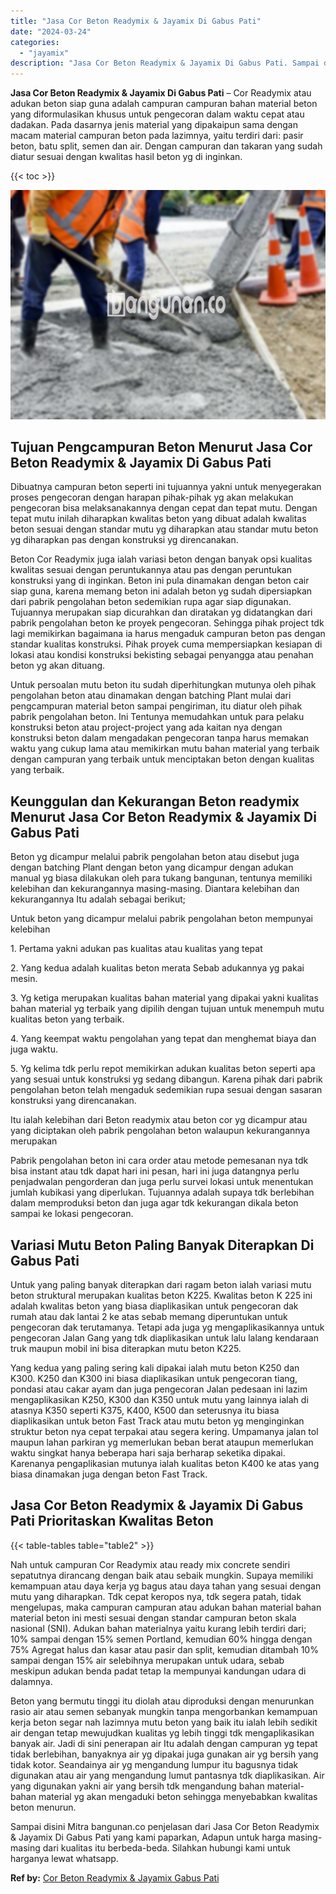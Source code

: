 ```yaml
---
title: "Jasa Cor Beton Readymix & Jayamix Di Gabus Pati"
date: "2024-03-24"
categories: 
  - "jayamix"
description: "Jasa Cor Beton Readymix & Jayamix Di Gabus Pati. Sampai disini Mitra bangunan.co penjelasan dari Jasa Cor Beton Readymix & Jayamix Di Gabus Pati yang kami pa..."
---
```


**Jasa Cor Beton Readymix & Jayamix Di Gabus Pati** – Cor Readymix atau adukan beton siap guna adalah campuran campuran bahan material beton yang diformulasikan khusus untuk pengecoran dalam waktu cepat atau dadakan. Pada dasarnya jenis material yang dipakaipun sama dengan macam material campuran beton pada lazimnya, yaitu terdiri dari: pasir beton, batu split, semen dan air. Dengan campuran dan takaran yang sudah diatur sesuai dengan kwalitas hasil beton yg di inginkan.

{{< toc >}}

![Jasa Cor Beton Readymix & Jayamix Di Gabus Pati](/images/jasa-cor-readymix-48.png)

## Tujuan Pengcampuran Beton Menurut Jasa Cor Beton Readymix & Jayamix Di Gabus Pati

Dibuatnya campuran beton seperti ini tujuannya yakni untuk menyegerakan proses pengecoran dengan harapan pihak-pihak yg akan melakukan pengecoran bisa melaksanakannya dengan cepat dan tepat mutu. Dengan tepat mutu inilah diharapkan kwalitas beton yang dibuat adalah kwalitas beton sesuai dengan standar mutu yg diharapkan atau standar mutu beton yg diharapkan pas dengan konstruksi yg direncanakan.

Beton Cor Readymix juga ialah variasi beton dengan banyak opsi kualitas kwalitas sesuai dengan peruntukannya atau pas dengan peruntukan konstruksi yang di inginkan. Beton ini pula dinamakan dengan beton cair siap guna, karena memang beton ini adalah beton yg sudah dipersiapkan dari pabrik pengolahan beton sedemikian rupa agar siap digunakan. Tujuannya merupakan siap dicurahkan dan diratakan yg didatangkan dari pabrik pengolahan beton ke proyek pengecoran. Sehingga pihak project tdk lagi memikirkan bagaimana ia harus mengaduk campuran beton pas dengan standar kualitas konstruksi. Pihak proyek cuma mempersiapkan kesiapan di lokasi atau kondisi konstruksi bekisting sebagai penyangga atau penahan beton yg akan dituang.

Untuk persoalan mutu beton itu sudah diperhitungkan mutunya oleh pihak pengolahan beton atau dinamakan dengan batching Plant mulai dari pengcampuran material beton sampai pengiriman, itu diatur oleh pihak pabrik pengolahan beton. Ini Tentunya memudahkan untuk para pelaku konstruksi beton atau project-project yang ada kaitan nya dengan konstruksi beton dalam mengadakan pengecoran tanpa harus memakan waktu yang cukup lama atau memikirkan mutu bahan material yang terbaik dengan campuran yang terbaik untuk menciptakan beton dengan kualitas yang terbaik.

## Keunggulan dan Kekurangan Beton readymix Menurut Jasa Cor Beton Readymix & Jayamix Di Gabus Pati

Beton yg dicampur melalui pabrik pengolahan beton atau disebut juga dengan batching Plant dengan beton yang dicampur dengan adukan manual yg biasa dilakukan oleh para tukang bangunan, tentunya memiliki kelebihan dan kekurangannya masing-masing. Diantara kelebihan dan kekurangannya Itu adalah sebagai berikut;

Untuk beton yang dicampur melalui pabrik pengolahan beton mempunyai kelebihan

1\. Pertama yakni adukan pas kualitas atau kualitas yang tepat

2\. Yang kedua adalah kualitas beton merata Sebab adukannya yg pakai mesin.

3\. Yg ketiga merupakan kualitas bahan material yang dipakai yakni kualitas bahan material yg terbaik yang dipilih dengan tujuan untuk menempuh mutu kualitas beton yang terbaik.

4\. Yang keempat waktu pengolahan yang tepat dan menghemat biaya dan juga waktu.

5\. Yg kelima tdk perlu repot memikirkan adukan kualitas beton seperti apa yang sesuai untuk konstruksi yg sedang dibangun. Karena pihak dari pabrik pengolahan beton telah mengaduk sedemikian rupa sesuai dengan sasaran konstruksi yang direncanakan.

Itu ialah kelebihan dari Beton readymix atau beton cor yg dicampur atau yang diciptakan oleh pabrik pengolahan beton walaupun kekurangannya merupakan

Pabrik pengolahan beton ini cara order atau metode pemesanan nya tdk bisa instant atau tdk dapat hari ini pesan, hari ini juga datangnya perlu penjadwalan pengorderan dan juga perlu survei lokasi untuk menentukan jumlah kubikasi yang diperlukan. Tujuannya adalah supaya tdk berlebihan dalam memproduksi beton dan juga agar tdk kekurangan dikala beton sampai ke lokasi pengecoran.

## Variasi Mutu Beton Paling Banyak Diterapkan Di Gabus Pati

Untuk yang paling banyak diterapkan dari ragam beton ialah variasi mutu beton struktural merupakan kualitas beton K225. Kwalitas beton K 225 ini adalah kwalitas beton yang biasa diaplikasikan untuk pengecoran dak rumah atau dak lantai 2 ke atas sebab memang diperuntukan untuk pengecoran dak terutamanya. Tetapi ada juga yg mengaplikasikannya untuk pengecoran Jalan Gang yang tdk diaplikasikan untuk lalu lalang kendaraan truk maupun mobil ini bisa diterapkan mutu beton K225.

Yang kedua yang paling sering kali dipakai ialah mutu beton K250 dan K300. K250 dan K300 ini biasa diaplikasikan untuk pengecoran tiang, pondasi atau cakar ayam dan juga pengecoran Jalan pedesaan ini lazim mengaplikasikan K250, K300 dan K350 untuk mutu yang lainnya ialah di atasnya K350 seperti K375, K400, K500 dan seterusnya itu biasa diaplikasikan untuk beton Fast Track atau mutu beton yg menginginkan struktur beton nya cepat terpakai atau segera kering. Umpamanya jalan tol maupun lahan parkiran yg memerlukan beban berat ataupun memerlukan waktu singkat hanya beberapa hari saja berharap seketika dipakai. Karenanya pengaplikasian mutunya ialah kualitas beton K400 ke atas yang biasa dinamakan juga dengan beton Fast Track.

## Jasa Cor Beton Readymix & Jayamix Di Gabus Pati Prioritaskan Kwalitas Beton

{{< table-tables table="table2" >}}

Nah untuk campuran Cor Readymix atau ready mix concrete sendiri sepatutnya dirancang dengan baik atau sebaik mungkin. Supaya memiliki kemampuan atau daya kerja yg bagus atau daya tahan yang sesuai dengan mutu yang diharapkan. Tdk cepat keropos nya, tdk segera patah, tidak mengelupas, maka campuran campuran atau adukan bahan material bahan material beton ini mesti sesuai dengan standar campuran beton skala nasional (SNI). Adukan bahan materialnya yaitu kurang lebih terdiri dari; 10% sampai dengan 15% semen Portland, kemudian 60% hingga dengan 75% Agregat halus dan kasar atau pasir dan split, kemudian ditambah 10% sampai dengan 15% air selebihnya merupakan untuk udara, sebab meskipun adukan benda padat tetap Ia mempunyai kandungan udara di dalamnya.

Beton yang bermutu tinggi itu diolah atau diproduksi dengan menurunkan rasio air atau semen sebanyak mungkin tanpa mengorbankan kemampuan kerja beton segar nah lazimnya mutu beton yang baik itu ialah lebih sedikit air dengan tetap mewujudkan kualitas yg lebih tinggi tdk mengaplikasikan banyak air. Jadi di sini penerapan air Itu adalah dengan campuran yg tepat tidak berlebihan, banyaknya air yg dipakai juga gunakan air yg bersih yang tidak kotor. Seandainya air yg mengandung lumpur itu bagusnya tidak digunakan atau air yang mengandung lumut pantasnya tdk diaplikasikan. Air yang digunakan yakni air yang bersih tdk mengandung bahan material-bahan material yg akan mengaduki beton sehingga menyebabkan kwalitas beton menurun.

Sampai disini Mitra bangunan.co penjelasan dari Jasa Cor Beton Readymix & Jayamix Di Gabus Pati yang kami paparkan, Adapun untuk harga masing-masing dari kualitas itu berbeda-beda. Silahkan hubungi kami untuk harganya lewat whatsapp.

**Ref by:** [Cor Beton Readymix & Jayamix Gabus Pati](https://id.wikipedia.org/wiki/Cor)

